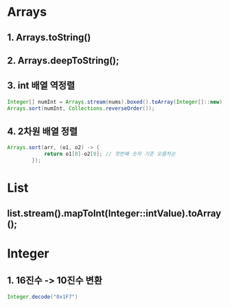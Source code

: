 # Arrays

## 1. Arrays.toString()

## 2. Arrays.deepToString();

## 3. int 배열 역정렬

```java
Integer[] numInt = Arrays.stream(nums).boxed().toArray(Integer[]::new);
Arrays.sort(numInt, Collections.reverseOrder());
```

## 4. 2차원 배열 정렬

```java
Arrays.sort(arr, (o1, o2) -> {
		    return o1[0]-o2[0]; // 첫번째 숫자 기준 오름차순
		});
```

# List

## list.stream().mapToInt(Integer::intValue).toArray();

# Integer

## 1. 16진수 -> 10진수 변환

```java
Integer.decode("0x1F7")
```
